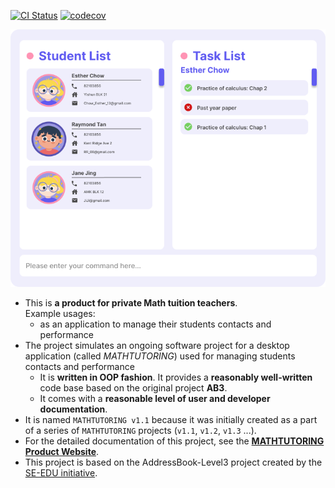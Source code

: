 [![CI Status](https://github.com/se-edu/addressbook-level3/workflows/Java%20CI/badge.svg)](https://github.com/se-edu/addressbook-level3/actions)
[![codecov](https://codecov.io/gh/AY2223S2-CS2103-W17-1/tp/branch/master/graph/badge.svg?token=XXJ15FVPPS)](https://codecov.io/gh/AY2223S2-CS2103-W17-1/tp)

![Ui](docs/images/Ui.png)

* This is **a product for private Math tuition teachers**.<br>
  Example usages:
  * as an application to manage their students contacts and performance
* The project simulates an ongoing software project for a desktop application (called _MATHTUTORING_) used for managing students contacts and performance
  * It is **written in OOP fashion**. It provides a **reasonably well-written** code base based on the original project **AB3**.
  * It comes with a **reasonable level of user and developer documentation**.
* It is named `MATHTUTORING v1.1` because it was initially created as a part of a series of `MATHTUTORING` projects (`v1.1`, `v1.2`, `v1.3` ...).
* For the detailed documentation of this project, see the **[MATHTUTORING Product Website](https://github.com/AY2223S2-CS2103-W17-1/tp)**.
* This project is based on the AddressBook-Level3 project created by the [SE-EDU initiative](https://se-education.org).

